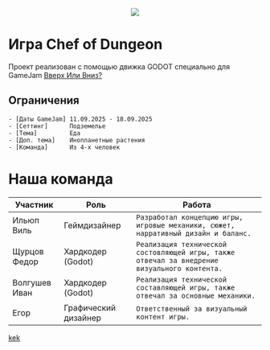 <p align="center">
<img src="https://readme-typing-svg.herokuapp.com?font=Orbitron&size=40&color=%2379A500&height=67&duration=3000&center=true&lines=%F0%9F%85%B6%F0%9F%86%81%F0%9F%85%B4%F0%9F%85%B4%F0%9F%86%83%F0%9F%85%B8%F0%9F%85%BD%F0%9F%85%B6%F0%9F%86%82">
<p align="center">

# Игра Chef of Dungeon
Проект реализован с помощью движка GODOT специально для GameJam [Вверх Или Вниз?](https://drmr.space/)


## Ограничения
```
- [Даты GameJam] 11.09.2025 - 18.09.2025 
- [Сеттинг]      Подземелье
- [Тема]         Еда
- [Доп. тема]    Инопланетные растения
- [Команда]      Из 4-х человек
```

# Наша команда

| Участник             | Роль                                                                                                                                   | Работа                                                                                                                                  |
| ---------------- | --------------------------------------------------------------------------------------------------------------------------------------- | -----------------------------------------------------------------------------------------------------------------------------------------|
| Ильюп Виль     | Геймдизайнер             |`Разработал концепцию игры, игровые механики, сюжет, нарративный дизайн и баланс. `|
| Щурцов Федор      | Хардкодер (Godot)                     |`Реализация технической состовляющей игры, также отвечал за внедрение визуального контента.`|
| Волгушев Иван      | Хардкодер (Godot)                  |`Реализация технической составляющей игры, также отвечал за основные механики.`|
| Егор   | Графический дизайнер |`Ответственный за визуальный контент игры.`|





[kek](https://github.com/FEDOS-o/TopOrBottom/assets/sprites/Повар1.png)

